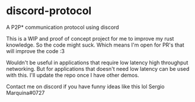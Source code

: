# discord-protocol
A P2P* communication protocol using discord

This is a WIP and proof of concept project for me to improve my rust knowledge. So the code might suck. Which means I'm open for PR's that will improve the code :3

Wouldn't be useful in applications that require low latency high throughput networking. But for applications that doesn't need low latency can be used with this. I'll update the repo once I have other demos.

Contact me on discord if you have funny ideas like this lol
Sergio Marquina#0727
